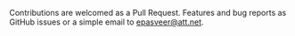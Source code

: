 Contributions are welcomed as a Pull Request. Features and bug reports as GitHub issues or a simple email to epasveer@att.net.
